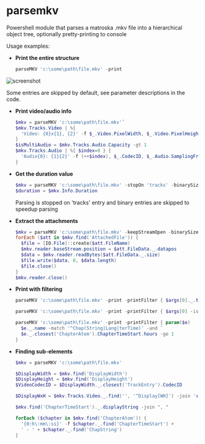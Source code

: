 # parsemkv
Powershell module that parses a matroska .mkv file into a hierarchical object tree, optionally pretty-printing to console

Usage examples:

* **Print the entire structure**
  ```powershell
  parseMKV 'c:\some\path\file.mkv' -print
  ```
![screenshot](https://i.imgur.com/RgqnbQM.png)

  Some entries are skipped by default, see parameter descriptions in the code.

* **Print video/audio info**
  ```powershell
  $mkv = parseMKV 'c:\some\path\file.mkv'`
  $mkv.Tracks.Video | %{
  	'Video: {0}x{1}, {2}' -f $_.Video.PixelWidth, $_.Video.PixelHeight, $_.CodecID
  }
  $isMultiAudio = $mkv.Tracks.Audio.Capacity -gt 1
  $mkv.Tracks.Audio | %{ $index=0 } {
  	'Audio{0}: {1}{2}' -f (++$index), $_.CodecID, $_.Audio.SamplingFrequency
  }
  ```

* **Get the duration value**
  ```powershell
  $mkv = parseMKV 'c:\some\path\file.mkv' -stopOn 'tracks' -binarySizeLimit 0
  $duration = $mkv.Info.Duration
  ```
  Parsing is stopped on 'tracks' entry and binary entries are skipped to speedup parsing

* **Extract the attachments**
  ```powershell
  $mkv = parseMKV 'c:\some\path\file.mkv' -keepStreamOpen -binarySizeLimit 0
  forEach ($att in $mkv.find('AttachedFile')) {
  	$file = [IO.File]::create($att.FileName)
  	$mkv.reader.baseStream.position = $att.FileData._.datapos
  	$data = $mkv.reader.readBytes($att.FileData._.size)
  	$file.write($data, 0, $data.length)
  	$file.close()
  }
  $mkv.reader.close()
  ```

* **Print with filtering**
  ```powershell
  parseMKV 'c:\some\path\file.mkv' -print -printFilter { $args[0]._.type -eq 'string' }
  ```

  ```powershell
  parseMKV 'c:\some\path\file.mkv' -print -printFilter { $args[0] -is [datetime] }
  ```

  ```powershell
  parseMKV 'c:\some\path\file.mkv' -print -printFilter { param($e)
  	$e._.name -match '^Chap(String|Lang|terTime)' -and `
  	$e._.closest('ChapterAtom').ChapterTimeStart.hours -ge 1
  }
  ```

* **Finding sub-elements**
  ```powershell
  $mkv = parseMKV 'c:\some\path\file.mkv'
  ```

  ```powershell
  $DisplayWidth = $mkv.find('DisplayWidth')
  $DisplayHeight = $mkv.find('DisplayHeight')
  $VideoCodecID = $DisplayWidth._.closest('TrackEntry').CodecID
  ```

  ```powershell
  $DisplayWxH = $mkv.Tracks.Video._.find('', '^Display[WH]') -join 'x'
  ```

  ```powershell
  $mkv.find('ChapterTimeStart')._.displayString -join ", "
  ```

  ```powershell
  forEach ($chapter in $mkv.find('ChapterAtom')) {
  	'{0:h\:mm\:ss}' -f $chapter._.find('ChapterTimeStart') +
  	' - ' + $chapter._.find('ChapString')
  }
  ```
